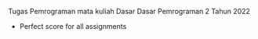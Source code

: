 Tugas Pemrograman mata kuliah Dasar Dasar Pemrograman 2 Tahun 2022
* Perfect score for all assignments
